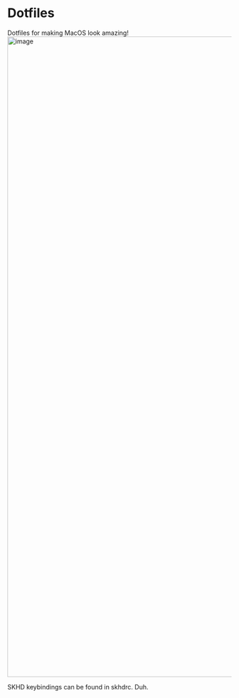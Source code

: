 # Dotfiles
Dotfiles for making MacOS look amazing!
<img width="1440" alt="image" src="https://github.com/justyeethan/dotfiles/assets/61468547/0ec38b1b-8ca8-44fa-94d1-fadfe0f26f75">

SKHD keybindings can be found in skhdrc. Duh.
